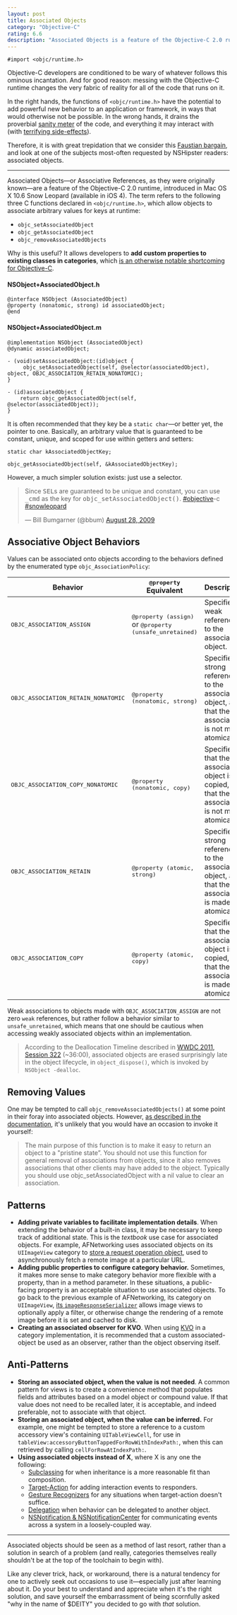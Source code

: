 ```yaml
---
layout: post
title: Associated Objects
category: "Objective-C"
rating: 6.6
description: "Associated Objects is a feature of the Objective-C 2.0 runtime, which allows objects to associate arbitrary values for keys at runtime. It's dark juju, to be handled with as much caution as any other function from objc/runtime.h"
---
```


~~~{objective-c}
#import <objc/runtime.h>
~~~

Objective-C developers are conditioned to be wary of whatever follows this ominous incantation. And for good reason: messing with the Objective-C runtime changes the very fabric of reality for all of the code that runs on it.

In the right hands, the functions of `<objc/runtime.h>` have the potential to add powerful new behavior to an application or framework, in ways that would otherwise not be possible. In the wrong hands, it drains the proverbial [sanity meter](http://en.wikipedia.org/wiki/Eternal_Darkness:_Sanity's_Requiem#Sanity_effects) of the code, and everything it may interact with (with [terrifying side-effects](http://www.youtube.com/watch?v=RSXcajQnasc#t=0m30s)).

Therefore, it is with great trepidation that we consider this [Faustian bargain](http://en.wikipedia.org/wiki/Deal_with_the_Devil), and look at one of the subjects most-often requested by NSHipster readers: associated objects.

* * *

Associated Objects—or Associative References, as they were originally known—are a feature of the Objective-C 2.0 runtime, introduced in Mac OS X 10.6 Snow Leopard (available in iOS 4). The term refers to the following three C functions declared in `<objc/runtime.h>`, which allow objects to associate arbitrary values for keys at runtime:

- `objc_setAssociatedObject`
- `objc_getAssociatedObject`
- `objc_removeAssociatedObjects`

Why is this useful? It allows developers to **add custom properties to existing classes in categories**, which [is an otherwise notable shortcoming for Objective-C](https://developer.apple.com/library/ios/documentation/cocoa/conceptual/ProgrammingWithObjectiveC/CustomizingExistingClasses/CustomizingExistingClasses.html).

#### NSObject+AssociatedObject.h

~~~{objective-c}
@interface NSObject (AssociatedObject)
@property (nonatomic, strong) id associatedObject;
@end
~~~

#### NSObject+AssociatedObject.m

~~~{objective-c}
@implementation NSObject (AssociatedObject)
@dynamic associatedObject;

- (void)setAssociatedObject:(id)object {
     objc_setAssociatedObject(self, @selector(associatedObject), object, OBJC_ASSOCIATION_RETAIN_NONATOMIC);
}

- (id)associatedObject {
    return objc_getAssociatedObject(self, @selector(associatedObject));
}
~~~

It is often recommended that they key be a `static char`—or better yet, the pointer to one. Basically, an arbitrary value that is guaranteed to be constant, unique, and scoped for use within getters and setters:

~~~{objective-c}
static char kAssociatedObjectKey;

objc_getAssociatedObject(self, &kAssociatedObjectKey);
~~~

However, a much simpler solution exists: just use a selector.

<blockquote class="twitter-tweet" lang="en"><p>Since <tt>SEL</tt>s are guaranteed to be unique and constant, you can use <tt>_cmd</tt> as the key for <tt>objc_setAssociatedObject()</tt>. <a href="https://twitter.com/search?q=%23objective&amp;src=hash">#objective</a>-c <a href="https://twitter.com/search?q=%23snowleopard&amp;src=hash">#snowleopard</a></p>&mdash; Bill Bumgarner (@bbum) <a href="https://twitter.com/bbum/statuses/3609098005">August 28, 2009</a></blockquote>
<script async src="//platform.twitter.com/widgets.js" charset="utf-8"></script>

## Associative Object Behaviors

Values can be associated onto objects according to the behaviors defined by the enumerated type `objc_AssociationPolicy`:

<table>
    <thead>
        <tr>
            <th>Behavior</th>
            <th><tt>@property</tt> Equivalent</th>
            <th>Description</th>
        </tr>
    </thead>
    <tbody>
        <tr>
            <td>
                <tt>OBJC_ASSOCIATION_ASSIGN</tt>
            </td>
            <td>
                <tt>@property (assign)</tt> or <tt>@property (unsafe_unretained)</tt>
            </td>
            <td>
                Specifies a weak reference to the associated object.
            </td>
        </tr>
        <tr>
            <td>
                <tt>OBJC_ASSOCIATION_RETAIN_NONATOMIC</tt>
            </td>
            <td>
                <tt>@property (nonatomic, strong)</tt>
            </td>
            <td>
                Specifies a strong reference to the associated object, and that the association is not made atomically.
            </td>
        </tr>
        <tr>
            <td>
                <tt>OBJC_ASSOCIATION_COPY_NONATOMIC</tt>
            </td>
            <td>
                <tt>@property (nonatomic, copy)</tt>
            </td>
            <td>
                Specifies that the associated object is copied, and that the association is not made atomically.
            </td>
        </tr>
        <tr>
            <td>
                <tt>OBJC_ASSOCIATION_RETAIN</tt>
            </td>
            <td>
                <tt>@property (atomic, strong)</tt>
            </td>
            <td>
                Specifies a strong reference to the associated object, and that the association is made atomically.
            </td>
        </tr>
        <tr>
            <td>
                <tt>OBJC_ASSOCIATION_COPY</tt>
            </td>
            <td>
                <tt>@property (atomic, copy)</tt>
            </td>
            <td>
                Specifies that the associated object is copied, and that the association is made atomically.
            </td>
        </tr>
    </tbody>
</table>

Weak associations to objects made with `OBJC_ASSOCIATION_ASSIGN` are not zero `weak` references, but rather follow a behavior similar to `unsafe_unretained`, which means that one should be cautious when accessing weakly associated objects within an implementation.

> According to the Deallocation Timeline described in [WWDC 2011, Session 322](https://developer.apple.com/videos/wwdc/2011/#322-video) (~36:00), associated objects are erased surprisingly late in the object lifecycle, in `object_dispose()`, which is invoked by `NSObject -dealloc`.

## Removing Values

One may be tempted to call `objc_removeAssociatedObjects()` at some point in their foray into associated objects. However, [as described in the documentation](https://developer.apple.com/library/mac/documentation/Cocoa/Reference/ObjCRuntimeRef/Reference/reference.html#//apple_ref/c/func/objc_removeAssociatedObjects), it's unlikely that you would have an occasion to invoke it yourself:

>The main purpose of this function is to make it easy to return an object to a "pristine state”. You should not use this function for general removal of associations from objects, since it also removes associations that other clients may have added to the object. Typically you should use objc_setAssociatedObject with a nil value to clear an association.

## Patterns

- **Adding private variables to facilitate implementation details**. When extending the behavior of a built-in class, it may be necessary to keep track of additional state. This is the _textbook_ use case for associated objects. For example, AFNetworking uses associated objects on its `UIImageView` category to [store a request operation object](https://github.com/AFNetworking/AFNetworking/blob/2.1.0/UIKit%2BAFNetworking/UIImageView%2BAFNetworking.m#L57-L63), used to asynchronously fetch a remote image at a particular URL.
- **Adding public properties to configure category behavior.** Sometimes, it makes more sense to make category behavior more flexible with a property, than in a method parameter. In these situations, a public-facing property is an acceptable situation to use associated objects. To go back to the previous example of AFNetworking, its category on `UIImageView`, [its `imageResponseSerializer`](https://github.com/AFNetworking/AFNetworking/blob/2.1.0/UIKit%2BAFNetworking/UIImageView%2BAFNetworking.h#L60-L65) allows image views to optionally apply a filter, or otherwise change the rendering of a remote image before it is set and cached to disk.
- **Creating an associated observer for KVO**. When using [KVO](http://nshipster.com/key-value-observing/) in a category implementation, it is recommended that a custom associated-object be used as an observer, rather than the object observing itself.

## Anti-Patterns

- **Storing an associated object, when the value is not needed**. A common pattern for views is to create a convenience method that populates fields and attributes based on a model object or compound value. If that value does not need to be recalled later, it is acceptable, and indeed preferable, not to associate with that object.
- **Storing an associated object, when the value can be inferred.** For example, one might be tempted to store a reference to a custom accessory view's containing `UITableViewCell`, for use in `tableView:accessoryButtonTappedForRowWithIndexPath:`, when this can retrieved by calling `cellForRowAtIndexPath:`.
- **Using associated objects instead of X**, where X is any one the following:
    - [Subclassing](https://developer.apple.com/library/ios/documentation/cocoa/conceptual/ProgrammingWithObjectiveC/CustomizingExistingClasses/CustomizingExistingClasses.html) for when inheritance is a more reasonable fit than composition.
    - [Target-Action](https://developer.apple.com/library/ios/documentation/general/conceptual/Devpedia-CocoaApp/TargetAction.html) for adding interaction events to responders.
    - [Gesture Recognizers](https://developer.apple.com/library/ios/documentation/EventHandling/Conceptual/EventHandlingiPhoneOS/GestureRecognizer_basics/GestureRecognizer_basics.html) for any situations when target-action doesn't suffice.
    - [Delegation](https://developer.apple.com/library/ios/documentation/general/conceptual/DevPedia-CocoaCore/Delegation.html) when behavior can be delegated to another object.
    - [NSNotification & NSNotificationCenter](http://nshipster.com/nsnotification-and-nsnotificationcenter/) for communicating events across a system in a loosely-coupled way.

* * *

Associated objects should be seen as a method of last resort, rather than a solution in search of a problem (and really, categories themselves really shouldn't be at the top of the toolchain to begin with).

Like any clever trick, hack, or workaround, there is a natural tendency for one to actively seek out occasions to use it—especially just after learning about it. Do your best to understand and appreciate when it's the right solution, and save yourself the embarrassment of being scornfully asked "why in the name of $DEITY" you decided to go with _that_ solution.
